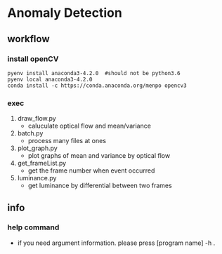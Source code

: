 # Anomaly Detection

## workflow
### install openCV
```
pyenv install anaconda3-4.2.0  #should not be python3.6
pyenv local anaconda3-4.2.0
conda install -c https://conda.anaconda.org/menpo opencv3
```

### exec
1. draw_flow.py
    * caluculate optical flow and mean/variance
2. batch.py
    * process many files at ones
3. plot_graph.py
    * plot graphs of mean and variance by optical flow
4. get_frameList.py
    * get the frame number when event occurred 
5. luminance.py
    * get luminance by differential between two frames


## info
### help command
   * if you need argument information. please press [program name] -h .
